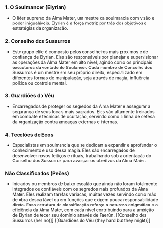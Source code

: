 ### **1. O Soulmancer (Elyrian)**
- O líder supremo da Alma Mater, um mestre da soulmancia com visão e poder inigualáveis. Elyrian é a força motriz por trás dos objetivos e estratégias da organização.
### **2.** **Conselho dos Sussurros**
- Este grupo elite é composto pelos conselheiros mais próximos e de confiança de Elyrian. Eles são responsáveis por planejar e supervisionar as operações da Alma Mater em alto nível, agindo como os principais executores da vontade do Soulancer. Cada membro do Conselho dos Sussurros é um mestre em seu próprio direito, especializado em diferentes formas de manipulação, seja através de magia, influência política ou controle mental.
### **3.** **Guardiões do Véu**
- Encarregados de proteger os segredos da Alma Mater e assegurar a segurança de seus locais mais sagrados. Eles são altamente treinados em combate e técnicas de ocultação, servindo como a linha de defesa da organização contra ameaças externas e internas.
### **4.** **Tecelões de Ecos**
- Especialistas em soulmancia que se dedicam a expandir e aprofundar o conhecimento e uso dessa magia. Eles são encarregados de desenvolver novos feitiços e rituais, trabalhando sob a orientação do Conselho dos Sussurros para avançar os objetivos da Alma Mater.
### **Não Classificados (Peões)**
- Iniciados ou membros de baixo escalão que ainda não foram totalmente integrados ou confiáveis com os segredos mais profundos da Alma Mater. Eles realizam tarefas variadas, muitas vezes servindo como mão de obra descartável ou em funções que exigem pouca responsabilidade direta.
Essa estrutura de classificação reforça a natureza enigmática e a eficiência da Alma Mater, com cada nível contribuindo para a ambição de Elyrian de tecer seu domínio através de Faerûn.
[[Conselho dos Sussurros (hell no)]]
[[Guardiões do Véu (they hard but they might)]]
